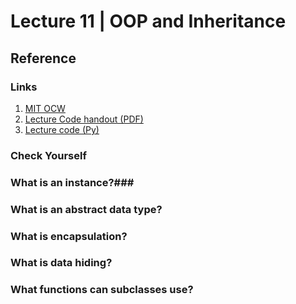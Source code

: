 # Lecture 11 | OOP and Inheritance  #


## Reference ##
### Links ###

1. [MIT OCW](http://ocw.mit.edu/courses/electrical-engineering-and-computer-science/6-00sc-introduction-to-computer-science-and-programming-spring-2011/unit-2/lecture-11-oop-and-inheritance/)
2. [Lecture Code handout (PDF)](http://ocw.mit.edu/courses/electrical-engineering-and-computer-science/6-00sc-introduction-to-computer-science-and-programming-spring-2011/unit-2/lecture-11-oop-and-inheritance/MIT6_00SCS11_lec11.pdf)
3. [Lecture code (Py)](http://ocw.mit.edu/courses/electrical-engineering-and-computer-science/6-00sc-introduction-to-computer-science-and-programming-spring-2011/unit-2/lecture-11-oop-and-inheritance/lec11.py)


### Check Yourself ###
### What is an instance?###
### What is an abstract data type? ###
### What is encapsulation? ###
### What is data hiding? ###
### What functions can subclasses use? ###



